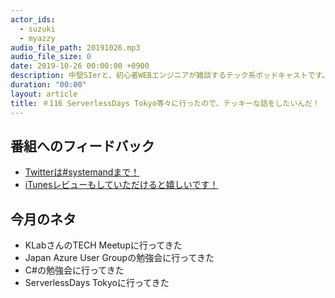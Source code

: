 ```yaml
---
actor_ids:
  - suzuki
  - myazzy
audio_file_path: 20191026.mp3
audio_file_size: 0
date: 2019-10-26 00:00:00 +0900
description: 中堅SIerと、初心者WEBエンジニアが雑談するテック系ポッドキャストです。
duration: "00:00"
layout: article
title: ＃116 ServerlessDays Tokyo等々に行ったので、テッキーな話をしたいんだ！
---
```

## 番組へのフィードバック
* [Twitterは#systemandまで！](https://twitter.com/search?q=%23systemand)
* [iTunesレビューもしていただけると嬉しいです！](https://itunes.apple.com/jp/podcast/systemand-online/id1205168408?mt=2)

## 今月のネタ
* KLabさんのTECH Meetupに行ってきた
* Japan Azure User Groupの勉強会に行ってきた
* C#の勉強会に行ってきた
* ServerlessDays Tokyoに行ってきた

